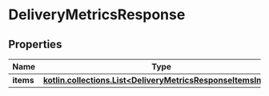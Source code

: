 
# DeliveryMetricsResponse

## Properties
| Name | Type | Description | Notes |
| ------------ | ------------- | ------------- | ------------- |
| **items** | [**kotlin.collections.List&lt;DeliveryMetricsResponseItemsInner&gt;**](DeliveryMetricsResponseItemsInner.md) |  |  [optional] |



